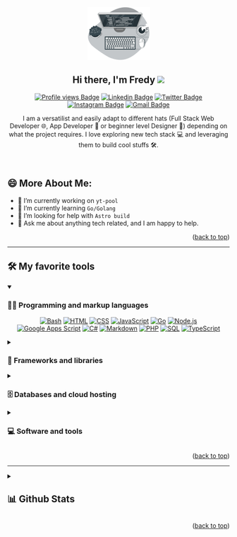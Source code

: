 <a name="readme-top"></a>

<!-- PROJECT LOGO -->
<div align="center">
  <a target="_blank" href="https://github.com/refpx">
    <img src="https://github.com/refpx/refpx/blob/main/Code%20typing-bro.png?raw=true" alt="Logo" width="141">
  </a>

  <h2>
    Hi there, I'm Fredy
    <img src="https://media.giphy.com/media/hvRJCLFzcasrR4ia7z/giphy.gif" width="28" />
  </h2>

[![Profile views Badge](https://komarev.com/ghpvc/?username=refpx&color=10454F)](https://github.com/refpx)
[![Linkedin Badge](https://img.shields.io/badge/fromeroe-blue?logo=Linkedin&logoColor=white)](https://www.linkedin.com/in/fromeroe/)
[![Twitter Badge](https://img.shields.io/badge/@refp30-1ca0f1?logo=twitter&logoColor=white)](https://twitter.com/refp30)
[![Instagram Badge](https://img.shields.io/badge/@refp30-purple?logo=instagram&logoColor=white)](https://instagram.com/refp30/?theme=dark)
[![Gmail Badge](https://img.shields.io/badge/romeroespinoza.fp-c14438?logo=Gmail&logoColor=white)](mailto:romeroespinoza.fp@gmail.com)

  <p>I am a versatilist and easily adapt to different hats (Full Stack Web Developer 🌐, App Developer 📱 or beginner level Designer 🎨) depending on what the project requires. I love exploring new tech stack 💻 and leveraging them to build cool stuffs 🛠️.</p>
  <br>
</div>

## 😄 More About Me:

- 🔭 I’m currently working on <code>yt-pool</code>
- 🌱 I’m currently learning <code>Go/Golang</code>
- 🤔 I’m looking for help with <code>Astro build</code>
- 💬 Ask me about anything tech related, and I am happy to help.

<p align="right">(<a target="_blank" href="#readme-top">back to top</a>)</p>

---

## 🛠️ My favorite tools

<details open>
  <summary><h3>👨‍💻 Programming and markup languages</h3></summary>
  <p align="center">
    <a target="_blank" href="https://github.com/search?q=user%3Arefpx+language%3Abash"><img alt="Bash" src="https://img.shields.io/badge/Bash-121011.svg?logo=gnu-bash&logoColor=white"></a>
    <a target="_blank" href="https://github.com/search?q=user%3Arefpx+language%3Ahtml"><img alt="HTML" src="https://img.shields.io/badge/HTML-E34F26.svg?logo=html5&logoColor=white"></a>
    <a target="_blank" href="https://github.com/search?q=user%3Arefpx+language%3Acss"><img alt="CSS" src="https://img.shields.io/badge/CSS-1572B6.svg?logo=css3&logoColor=white"></a>
    <a target="_blank" href="https://github.com/search?q=user%3Arefpx+language%3Ajavascript"><img alt="JavaScript" src="https://img.shields.io/badge/JavaScript-F7DF1E.svg?logo=javascript&logoColor=black"></a>
    <a target="_blank" href="https://github.com/search?q=user%3Arefpx+language%3Ago"><img alt="Go" src="https://img.shields.io/badge/Go-00ADD8.svg?logo=go&logoColor=white"></a>
    <a target="_blank" href="https://github.com/search?q=user%3Arefpx+language%3Ajavascript"><img alt="Node.js" src="https://img.shields.io/badge/Node.js-43853D.svg?logo=node.js&logoColor=white"></a>
    <a target="_blank" href="https://github.com/search?q=user%3Arefpx+language%3Ags"><img alt="Google Apps Script" src="https://custom-icon-badges.demolab.com/badge/Google%20Apps%20Script-02569B.svg?logo=color-swatch&logoColor=white"></a>
    <a target="_blank" href="https://github.com/search?q=user%3Arefpx+language%3Acsharp"><img alt="C#" src="https://custom-icon-badges.demolab.com/badge/C%23-68217A.svg?logo=cs2&logoColor=white"></a>
    <a target="_blank" href="https://github.com/search?q=user%3Arefpx+language%3Amarkdown"><img alt="Markdown" src="https://img.shields.io/badge/Markdown-000000.svg?logo=markdown&logoColor=white"></a>
    <a target="_blank" href="https://github.com/search?q=user%3Arefpx+language%3Aphp"><img alt="PHP" src="https://img.shields.io/badge/PHP-777BB4.svg?logo=php&logoColor=white"></a>
    <a target="_blank" href="https://github.com/search?q=user%3Arefpx+language%3Asql"><img alt="SQL" src="https://custom-icon-badges.demolab.com/badge/SQL-025E8C.svg?logo=database&logoColor=white"></a>
    <a target="_blank" href="https://github.com/search?q=user%3Arefpx+language%3AtypeScript"><img alt="TypeScript" src="https://img.shields.io/badge/TypeScript-007ACC.svg?logo=typescript&logoColor=white"></a>
  </p>
</details>

<details>
  <summary><h3>🧰 Frameworks and libraries</h3></summary>
  <p align="center">
    <a target="_blank" href="#"><img alt="React" src="https://img.shields.io/badge/React-20232A.svg?logo=react&logoColor=61DAFB"></a>
    <a target="_blank" href="#"><img alt="React Native" src="https://img.shields.io/badge/React_Native-20232A.svg?logo=react&logoColor=61DAFB"></a>
    <a target="_blank" href="#"><img alt="Svelte" src="https://img.shields.io/badge/Svelte-4A4A55.svg?logo=svelte"></a>
    <a target="_blank" href="#"><img alt="Vite" src="https://img.shields.io/badge/Vite-B73BFE.svg?logo=vite&logoColor=FFD62E"></a>
    <a target="_blank" href="#"><img alt="Next Js" src="https://img.shields.io/badge/Next.js-000000.svg?logo=nextdotjs&logoColor=white"></a>
    <a target="_blank" href="#"><img alt="Swagger" src="https://img.shields.io/badge/Swagger-85EA2D.svg?logo=Swagger&logoColor=black"></a>
    <a target="_blank" href="#"><img alt="Socket IO" src="https://img.shields.io/badge/Socket.io-010101.svg?logo=Socket.io&logoColor=white"></a>
    <a target="_blank" href="#"><img alt="Arduino" src="https://img.shields.io/badge/Arduino-00979D.svg?logo=Arduino&logoColor=white"></a>
    <a target="_blank" href="#"><img alt="Tailwind CSS" src="https://img.shields.io/badge/Tailwind_CSS-38B2AC.svg?logo=tailwind-css&logoColor=white"></a>
    <a target="_blank" href="#"><img alt="JWT" src="https://img.shields.io/badge/JWT-000000.svg?logo=JSON%20web%20tokens&logoColor=white"></a>
    <a target="_blank" href="#"><img alt="Bootstrap" src="https://img.shields.io/badge/Bootstrap-7952B3.svg?logo=bootstrap&logoColor=white"></a>
    <a target="_blank" href="#"><img alt="Electron" src="https://img.shields.io/badge/Electron-20232e.svg?logo=electron&logoColor=white"></a>
    <a target="_blank" href="#"><img alt="Express.js" src="https://img.shields.io/badge/Express.js-404d59.svg?logo=express&logoColor=white"></a>
    <a target="_blank" href="#"><img alt="Flutter" src="https://img.shields.io/badge/Flutter-02569B.svg?logo=flutter&logoColor=white"></a>
    <a target="_blank" href="#"><img alt="GitHub Actions" src="https://img.shields.io/badge/GitHub%20Actions-2671E5.svg?logo=github%20actions&logoColor=white"></a>
    <a target="_blank" href="#"><img alt="Jest" src="https://img.shields.io/badge/Jest-C21325.svg?logo=jest&logoColor=white"></a>
    <a target="_blank" href="#"><img alt="Three Js" src="https://img.shields.io/badge/ThreeJs-black.svg?logo=three.js&logoColor=white"></a>
    <a target="_blank" href="#"><img alt="Material Design" src="https://img.shields.io/badge/Material%20Design-0081CB.svg?logo=material-design&logoColor=white"></a>
    <a target="_blank" href="#"><img alt="Wordpress" src="https://img.shields.io/badge/Wordpress-21759B.svg?logo=wordpress&logoColor=white"></a>
  </p>
</details>

<details>
  <summary><h3>🗄️ Databases and cloud hosting</h3></summary>
  <p align="center">
    <a target="_blank" href="#"><img alt="Power BI" src="https://img.shields.io/badge/PowerBI-F2C811.svg?logo=Power%20BI&logoColor=black"></a>
    <a target="_blank" href="#"><img alt="GitHub Pages" src="https://img.shields.io/badge/GitHub%20Pages-222222.svg?logo=github&logoColor=white"></a>
    <a target="_blank" href="#"><img alt="MongoDB" src ="https://img.shields.io/badge/MongoDB-4ea94b.svg?logo=mongodb&logoColor=white"></a>
    <a target="_blank" href="#"><img alt="MySQL" src="https://img.shields.io/badge/MySQL-005C84.svg?logo=mysql&logoColor=white"></a>
    <a target="_blank" href="#"><img alt="Notion" src="https://img.shields.io/badge/Notion-010101.svg?logo=notion&logoColor=white"></a>
    <a target="_blank" href="#"><img alt="MariaDB" src ="https://img.shields.io/badge/MariaDB-003545.svg?logo=mariadb&logoColor=white"></a>
    <a target="_blank" href="#"><img alt="Redis" src ="https://img.shields.io/badge/Redis-%23DD0031.svg?logo=redis&logoColor=white"></a>
    <a target="_blank" href="#"><img alt="Supabase" src ="https://img.shields.io/badge/Supabase-181818.svg?logo=supabase&logoColor=white"></a>
    <a target="_blank" href="#"><img alt="Microsoft SQL Server" src ="https://img.shields.io/badge/Microsoft%20SQL%20Server-CC2927.svg?logo=microsoft%20sql%20server&logoColor=white"></a>
    <a target="_blank" href="#"><img alt="PostgreSQL" src ="https://img.shields.io/badge/PostgreSQL-316192.svg?logo=postgresql&logoColor=white"></a>
    <a target="_blank" href="#"><img alt="Render" src="https://img.shields.io/badge/Render-00979D.svg?logo=render&logoColor=white"></a>
    <a target="_blank" href="#"><img alt="Repl.it" src="https://img.shields.io/badge/Repl.it-0D101E.svg?logo=Replit&logoColor=white"></a>
    <a target="_blank" href="#"><img alt="SQLite" src ="https://img.shields.io/badge/SQLite-07405e.svg?logo=sqlite&logoColor=white"></a>
    <a target="_blank" href="#"><img alt="Vercel" src="https://img.shields.io/badge/Vercel-000000.svg?logo=vercel&logoColor=white"></a>
    <a target="_blank" href="#"><img alt="Netlify" src="https://img.shields.io/badge/Netlify-00C7B7.svg?logo=netlify&logoColor=white"></a>
    <a target="_blank" href="#"><img alt="Railway" src="https://img.shields.io/badge/Railway-131415.svg?logo=railway&logoColor=white"></a>
    <a target="_blank" href="#"><img alt="Firebase" src="https://img.shields.io/badge/Firebase-ffca28.svg?logo=firebase&logoColor=black"></a>
    <a target="_blank" href="#"><img alt="Digital Ocean" src="https://img.shields.io/badge/Digital_Ocean-0080FF.svg?logo=DigitalOcean&logoColor=white"></a>
  </p>
</details>

<details>
  <summary><h3>💻 Software and tools</h3></summary>
  <p align="center">
    <a target="_blank" href="#"><img alt="Office 365" src="https://img.shields.io/badge/Office%20365-fff.svg?logo=microsoft&logoColor=black"></a>
    <a target="_blank" href="#"><img alt="Mailchimp" src="https://img.shields.io/badge/MailChimp-222222.svg?logo=MailChimp&logoColor=FFE01B"></a>
    <a target="_blank" href="#"><img alt="Docker" src="https://img.shields.io/badge/Docker-2CA5E0.svg?logo=docker&logoColor=white"></a>
    <a target="_blank" href="#"><img alt="Codepen" src="https://img.shields.io/badge/Codepen-000000.svg?logo=codepen&logoColor=white"></a>
    <a target="_blank" href="#"><img alt="Discord" src="https://img.shields.io/badge/-Discord-5865F2.svg?logo=discord&logoColor=white"></a>
    <a target="_blank" href="#"><img alt="Git" src="https://img.shields.io/badge/Git-F05033.svg?logo=git&logoColor=white"></a>
    <a target="_blank" href="#"><img alt="GitHub" src="https://img.shields.io/badge/GitHub-8034A9.svg?logo=github&logoColor=white"></a>
    <a target="_blank" href="#"><img alt="Postman" src="https://img.shields.io/badge/Postman-FF6C37.svg?logo=postman&logoColor=white"></a>
    <a target="_blank" href="#"><img alt="Unreal Engine" src="https://img.shields.io/badge/Unreal%20Engine-313131.svg?logo=unreal-engine&logoColor=white"></a>
    <a target="_blank" href="#"><img alt="Trello" src="https://img.shields.io/badge/Trello-0052CC.svg?logo=trello&logoColor=white"></a>
    <a target="_blank" href="#"><img alt="Twilio" src="https://img.shields.io/badge/Twilio-F22F46.svg?logo=Twilio&logoColor=white"></a>
    <a target="_blank" href="#"><img alt="Canva" src="https://img.shields.io/badge/Canva-%2300C4CC.svg?logo=Canva&logoColor=white"></a>
    <a target="_blank" href="#"><img alt="Spark AR" src="https://img.shields.io/badge/Spark%20AR-FF5C83.svg?logo=SparkAR&logoColor=white"></a>
    <a target="_blank" href="#"><img alt="Figma" src="https://img.shields.io/badge/Figma-F24E1E.svg?logo=figma&logoColor=white"></a>
    <a target="_blank" href="#"><img alt="Adobe Illustrator" src="https://img.shields.io/badge/Adobe%20Illustrator-FF9A00.svg?logo=adobe%20illustrator&logoColor=white"></a>
    <a target="_blank" href="#"><img alt="Adobe XD" src="https://img.shields.io/badge/Adobe%20XD-470137.svg?logo=Adobe%20XD&logoColor=white"></a>
    <a target="_blank" href="#"><img alt="Affinity Photo" src="https://img.shields.io/badge/Affinity%20Photo-%237E4DD2.svg?logo=affinity-photo&logoColor=white"></a>
    <a target="_blank" href="#"><img alt="Affinity Desginer" src="https://img.shields.io/badge/affinitydesginer-%231B72BE.svg?logo=affinity-designer&logoColor=white"></a>
    <a target="_blank" href="#"><img alt="Google Sheets" src="https://img.shields.io/badge/Google%20Sheets-34A853.svg?logo=google%20sheets&logoColor=white"></a>
    <a target="_blank" href="#"><img alt="OBS Studio" src="https://img.shields.io/badge/OBS%20Studio-302E31.svg?logo=obs-studio&logoColor=white"></a>
    <a target="_blank" href="#"><img alt="Stack Overflow" src="https://img.shields.io/badge/Stack%20Overflow-FE7A16.svg?logo=stack-overflow&logoColor=white"></a>
    <a target="_blank" href="#"><img alt="Visual Studio Code" src="https://img.shields.io/badge/Visual%20Studio%20Code-0078d7.svg?logo=visual-studio-code&logoColor=white"></a>
    <a target="_blank" href="#"><img alt="Google Analytics" src="https://img.shields.io/badge/Google%20Analytics-E37400.svg?logo=google%20analytics&logoColor=white"></a>
  </p>
</details>
<p align="right">(<a target="_blank" href="#readme-top">back to top</a>)</p>

---

<details>
  <summary><h2>📊 Github Stats</h2></summary>
  <div align="center">

[![Top Langs](https://github-readme-stats.vercel.app/api/top-langs/?username=refpx&layout=compact&theme=codeSTACKr)](https://github.com/refpx)

  </div>
</details>
<p align="right">(<a target="_blank" href="#readme-top">back to top</a>)</p>
